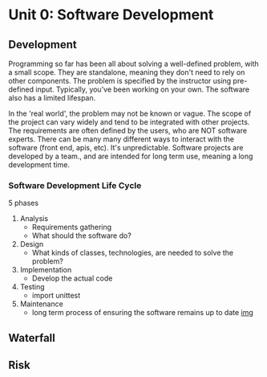 # Unit 0: Software Development
## Development
Programming so far has been all about solving a well-defined problem, with a small scope. They are standalone, meaning they don't need to rely on other components. The problem is specified by the instructor using pre-defined input. Typically, you've been working on your own. The software also has a limited lifespan.

In the 'real world', the problem may not be known or vague. The scope of the project can vary widely and tend to be integrated with other projects. The requirements are often defined by the users, who are NOT software experts. There can be many many different ways to interact with the software (front end, apis, etc). It's unpredictable. Software projects are developed by a team., and are intended for long term use, meaning a long development time.

### Software Development Life Cycle
5 phases
1. Analysis
    - Requirements gathering
    - What should the software do?
2. Design
    - What kinds of classes, technologies, are needed to solve the problem?
3. Implementation
    - Develop the actual code
4. Testing
    - import unittest
5. Maintenance
    - long term process of ensuring the software remains up to date
[img](img/sdlc.png)

## Waterfall

## Risk
